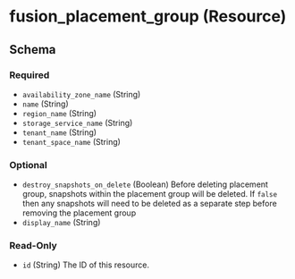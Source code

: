 # fusion_placement_group (Resource)





<!-- schema generated by tfplugindocs -->
## Schema

### Required

- `availability_zone_name` (String)
- `name` (String)
- `region_name` (String)
- `storage_service_name` (String)
- `tenant_name` (String)
- `tenant_space_name` (String)

### Optional

- `destroy_snapshots_on_delete` (Boolean) Before deleting placement group, snapshots within the placement group will be deleted. If `false` then any snapshots will need to be deleted as a separate step before removing the placement group
- `display_name` (String)

### Read-Only

- `id` (String) The ID of this resource.


